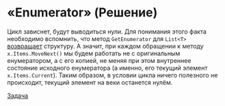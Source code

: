 # «Enumerator» (Решение)

Цикл зависнет, будут выводиться нули. Для понимания этого факта необходимо вспомнить, что метод `GetEnumerator` для `List<T>` [возвращает](http://msdn.microsoft.com/en-us/library/x854yt9s.aspx) структуру. А значит, при каждом обращении к методу `x.Items.MoveNext()` мы будем работать не с оригинальным енумератором, а с его копией, не меняя при этом внутреннее состояние исходного енумератора (а именно, его текущий элемент `x.Items.Current`). Таким образом, в условии цикла ничего полезного не происходит, текущий элемент на веки останется нулём.

[Задача](./Enumerator-Q.md)